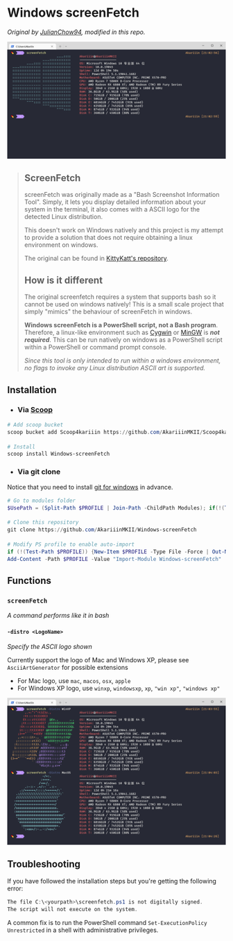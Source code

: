 # Windows screenFetch

_Original by [JulianChow94](https://github.com/JulianChow94/Windows-screenFetch), modified in this repo._

![screenshot](screenshots/screenfetch.png)

> ## ScreenFetch
> 
> screenFetch was originally made as a "Bash Screenshot Information Tool". Simply, it lets you display detailed information about your system in the terminal, it also comes with a ASCII logo for the detected Linux distribution.
> 
> This doesn't work on Windows natively and this project is my attempt to provide a solution that does not require obtaining a linux environment on windows.
> 
> The original can be found in [KittyKatt's repository](https://github.com/KittyKatt/screenFetch).
> 
> ## How is it different
> 
> The original screenfetch requires a system that supports bash so it cannot be used on windows natively! This is a small scale project that simply "mimics" the behaviour of screenFetch in windows.
> 
> **Windows screenFetch is a PowerShell script, not a Bash program**. Therefore, a linux-like environment such as [Cygwin](https://www.cygwin.com/) or [MinGW](http://www.mingw.org/wiki/msys) is ***not required***. This can be run natively on windows as a PowerShell script within a PowerShell or command prompt console.
> 
> *Since this tool is only intended to run within a windows environment, no flags to invoke any Linux distribution ASCII art is supported.*

## Installation

- ### Via [Scoop](https://github.com/ScoopInstaller/Scoop)

```PowerShell
# Add scoop bucket
scoop bucket add Scoop4kariiin https://github.com/AkariiinMKII/Scoop4kariiin

# Install 
scoop install Windows-screenFetch
```

- ### Via git clone

Notice that you need to install [git for windows](https://gitforwindows.org/) in advance.

```PowerShell
# Go to modules folder
$UsePath = (Split-Path $PROFILE | Join-Path -ChildPath Modules); if(!(Test-Path $UsePath)) {New-Item $UsePath -Type Directory -Force | Out-Null}; Set-Location $UsePath

# Clone this repository
git clone https://github.com/AkariiinMKII/Windows-screenFetch

# Modify PS profile to enable auto-import
if (!(Test-Path $PROFILE)) {New-Item $PROFILE -Type File -Force | Out-Null}
Add-Content -Path $PROFILE -Value "Import-Module Windows-screenFetch"
```

## Functions

### `screenFetch`

_A command performs like it in bash_

#### `-distro <LogoName>`

_Specify the ASCII logo shown_

Currently support the logo of Mac and Windows XP, please see `AsciiArtGenerator` for possible extensions

- For Mac logo, use `mac`, `macos`, `osx`, `apple`
- For Windows XP logo, use `winxp`, `windowsxp`, `xp`, `"win xp"`, `"windows xp"`

![screenshot](screenshots/alt_logo.png)

## Troubleshooting

If you have followed the installation steps but you're getting the following error:

```PowerShell
The file C:\<yourpath>\screenfetch.ps1 is not digitally signed.
The script will not execute on the system.
```

A common fix is to run the PowerShell command `Set-ExecutionPolicy Unrestricted` in a shell with administrative privileges.
